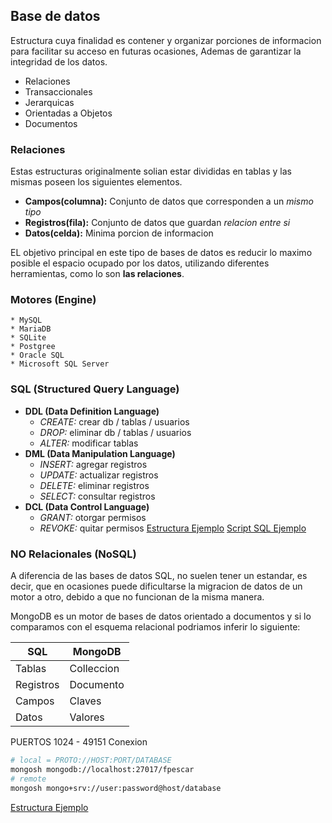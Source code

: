 ## Base de datos

Estructura cuya finalidad es contener y organizar porciones de informacion para facilitar su acceso en futuras ocasiones, Ademas de garantizar la integridad de los datos.

* Relaciones
* Transaccionales
* Jerarquicas
* Orientadas a Objetos
* Documentos

### Relaciones

Estas estructuras originalmente solian estar divididas en tablas y las mismas poseen los siguientes elementos.

* __Campos(columna):__ Conjunto de datos que corresponden a un _mismo tipo_
* __Registros(fila):__ Conjunto de datos que guardan _relacion entre si_
* __Datos(celda):__ Minima porcion de informacion

EL objetivo principal en este tipo de bases de datos es reducir lo maximo posible el espacio ocupado por los datos, utilizando diferentes herramientas, como lo son __las relaciones__.

### Motores (Engine)
    * MySQL
    * MariaDB
    * SQLite
    * Postgree
    * Oracle SQL
    * Microsoft SQL Server

### SQL (Structured Query Language)
* __DDL (Data Definition Language)__
    * _CREATE:_ crear db / tablas / usuarios
    * _DROP:_ eliminar db / tablas / usuarios
    * _ALTER:_ modificar tablas
* __DML (Data Manipulation Language)__
    * _INSERT:_ agregar registros
    * _UPDATE:_ actualizar registros
    * _DELETE:_ eliminar registros
    * _SELECT:_ consultar registros
* __DCL (Data Control Language)__
    * _GRANT:_ otorgar permisos
    * _REVOKE:_ quitar permisos
[Estructura Ejemplo](sql_personajes.md)
[Script SQL Ejemplo](db_personajes.sql)

### NO Relacionales (NoSQL)

A diferencia de las bases de datos SQL, no suelen tener un estandar, es decir, que en ocasiones puede dificultarse la migracion de datos de un motor a otro, debido a que no funcionan de la misma manera.

MongoDB es un motor de bases de datos orientado a documentos y si lo comparamos con el esquema relacional podriamos inferir lo siguiente:

| SQL | MongoDB |
|-|-|
| Tablas | Colleccion |
| Registros | Documento |
| Campos | Claves |
| Datos | Valores |

PUERTOS 1024 - 49151
Conexion
```sh
# local = PROTO://HOST:PORT/DATABASE
mongosh mongodb://localhost:27017/fpescar
# remote
mongosh mongo+srv://user:password@host/database

```

[Estructura Ejemplo](mongo_personajes.md)